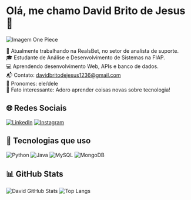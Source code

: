 # Olá, me chamo David Brito de Jesus 👋

![Imagem One Piece](https://i.pinimg.com/originals/33/2a/1a/332a1a4d8c0f6b40fe74abb235b2250e.gif)

🔧 Atualmente trabalhando na RealsBet, no setor de analista de suporte.  
🎓 Estudante de Análise e Desenvolvimento de Sistemas na FIAP.  
💻 Aprendendo desenvolvimento Web, APIs e banco de dados.  
📬 Contato: [davidbritodejesus1236@gmail.com](mailto:davidbritodejesus1236@gmail.com)  
🔖 Pronomes: ele/dele  
🧶 Fato interessante: Adoro aprender coisas novas sobre tecnologia!  

## 🌐 Redes Sociais
[![LinkedIn](https://img.shields.io/badge/LinkedIn-blue?logo=linkedin)](https://www.linkedin.com/in/davidbritodejesus/)
[![Instagram](https://img.shields.io/badge/Instagram-pink?logo=instagram)](https://www.instagram.com/06_bjdavid/)

## 🚀 Tecnologias que uso
![Python](https://img.shields.io/badge/Python-3776AB?logo=python&logoColor=fff)
![Java](https://img.shields.io/badge/Java-007396?logo=java&logoColor=fff)
![MySQL](https://img.shields.io/badge/MySQL-4479A1?logo=mysql&logoColor=fff)
![MongoDB](https://img.shields.io/badge/MongoDB-47A248?logo=mongodb&logoColor=fff)

## 📊 GitHub Stats
![David GitHub Stats](https://github-readme-stats.vercel.app/api?username=DavidBrito06&show_icons=true&theme=radical)
![Top Langs](https://github-readme-stats.vercel.app/api/top-langs/?username=DavidBrito06&layout=compact&theme=radical)
